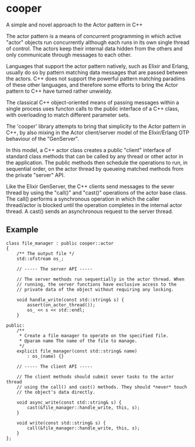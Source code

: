 # cooper
A simple and novel approach to the Actor pattern in C++

The actor pattern is a means of concurrent programming in which active "actor" objects run concurrently although each runs in its own single thread of control. The actors keep their internal data hidden from the others and only communicate through messages to each other.

Languages that support the actor pattern natively, such as Elixir and Erlang, usually do so by pattern matching data messages that are passed between the actors. C++ does not support the powerful pattern matching paradims of these other languages, and therefore some efforts to bring the Actor pattern to C++ have turned rather unwieldy.

The classical C++ object-oriented means of passing messages within a single process uses functon calls to the public interface of a C++ class, with overloading to match different parameter sets.

The 'cooper' library attempts to bring that simplicity to the Actor pattern in C++, by also mixing in the Actor client/server model of the Elixir/Erlang OTP behaviour of the "GenServer". 

In this model, a C++ actor class creates a public "client" interface of standard class methods that can be called by any thread or other actor in the application. The public methods then schedule the operations to run, in sequential order, on the actor thread by queueing matched methods from the private "server" API.

Like the Elixir GenServer, the C++ clients send messages to the sever thread by using the "call()" and "cast()" operations of the actor base class. The call() performs a synchronous operation in which the caller thread/actor is blocked until the operation completes in the internal actor thread. A cast() sends an asynchronous request to the server thread.

## Example

```
class file_manager : public cooper::actor
{
    /** The output file */
    std::ofstream os_;

    // ----- The server API -----

    // The server methods run sequentially in the actor thread. When 
    // running, the server functions have exclusive access to the 
    // private data of the object without requiring any locking.

    void handle_write(const std::string& s) {
        assert(on_actor_thread());
        os_ << s << std::endl;
    }

public:
    /**
     * Create a file manager to operate on the specified file.
     * @param name The name of the file to manage.
     */
    explicit file_manager(const std::string& name)
        : os_(name) {}

    // ----- The client API -----

    // The client methods should submit sever tasks to the actor thread
    // using the call() and cast() methods. They should *never* touch
    // the object's data directly.

    void async_write(const std::string& s) {
        cast(&file_manager::handle_write, this, s);
    }

    void write(const std::string& s) {
		call(&file_manager::handle_write, this, s);
    }
};
```
